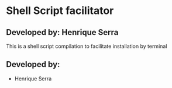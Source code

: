 # Shell Script facilitator

## Developed by: Henrique Serra

This is a shell script compilation to facilitate installation by terminal

## Developed by:

- Henrique Serra
